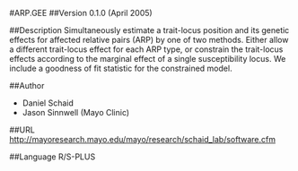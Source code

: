 #ARP.GEE
##Version
0.1.0 (April 2005)

##Description
Simultaneously estimate a trait-locus position and its genetic effects for affected relative pairs (ARP) by one of two methods. Either allow a different trait-locus effect for each ARP type, or constrain the trait-locus effects according to the marginal effect of a single susceptibility locus. We include a goodness of fit statistic for the constrained model.

##Author
* Daniel Schaid
* Jason Sinnwell (Mayo Clinic)

##URL
http://mayoresearch.mayo.edu/mayo/research/schaid_lab/software.cfm

##Language
R/S-PLUS

